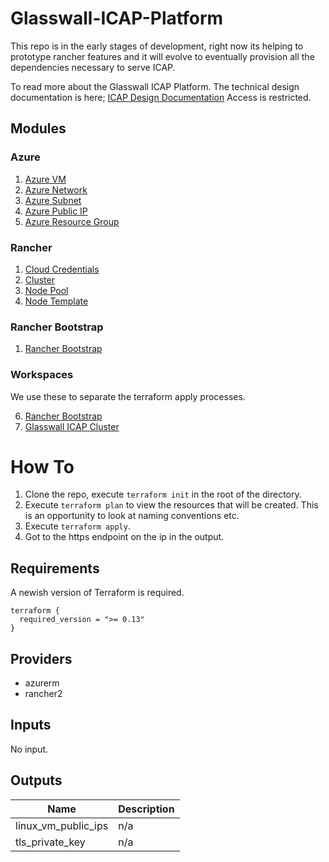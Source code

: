 # Glasswall-ICAP-Platform

This repo is in the early stages of development, right now its helping to prototype rancher features and it will evolve to eventually provision all the dependencies necessary to serve ICAP.  

To read more about the Glasswall ICAP Platform. The technical design documentation is here;
[ICAP Design Documentation](https://glasswallsolutionsltd-my.sharepoint.com/:w:/g/personal/pgerard_glasswallsolutions_com/EQyNuHOGDFNDmxTS282TGDABEke9OmBAz7pb872LA3BgfA?e=BlmDkL)
Access is restricted.

## Modules

### Azure
1. [Azure VM](https://github.com/filetrust/Glasswall-ICAP-Platform/tree/main/modules/azure/vm)
2. [Azure Network](https://github.com/filetrust/Glasswall-ICAP-Platform/tree/main/modules/azure/network)
3. [Azure Subnet](https://github.com/filetrust/Glasswall-ICAP-Platform/tree/main/modules/azure/subnet)
4. [Azure Public IP](https://github.com/filetrust/Glasswall-ICAP-Platform/tree/main/modules/azure/public_ip)
5. [Azure Resource Group](https://github.com/filetrust/Glasswall-ICAP-Platform/tree/main/modules/azure/resource_group)

### Rancher
1. [Cloud Credentials](https://github.com/filetrust/Glasswall-ICAP-Platform/tree/main/modules/rancher/cloud_credentials)
2. [Cluster](https://github.com/filetrust/Glasswall-ICAP-Platform/tree/main/modules/rancher/cluster)
3. [Node Pool](https://github.com/filetrust/Glasswall-ICAP-Platform/tree/main/modules/rancher/node_pool)
4. [Node Template](https://github.com/filetrust/Glasswall-ICAP-Platform/tree/main/modules/rancher/node_template)

### Rancher Bootstrap
1. [Rancher Bootstrap](https://github.com/filetrust/Glasswall-ICAP-Platform/tree/main/modules/rancher-bootstrap)

### Workspaces
We use these to separate the terraform apply processes. 

6. [Rancher Bootstrap](https://github.com/filetrust/Glasswall-ICAP-Platform/tree/main/workspace/rancher-bootstrap)
6. [Glasswall ICAP Cluster](https://github.com/filetrust/Glasswall-ICAP-Platform/tree/main/workspace/glasswall/icap)

# How To

1. Clone the repo, execute `terraform init` in the root of the directory. 
2. Execute `terraform plan` to view the resources that will be created. This is an opportunity to look at naming conventions etc. 
3. Execute `terraform apply`. 
4. Got to the https endpoint on the ip in the output. 

## Requirements

A newish version of Terraform is required. 

```
terraform {
  required_version = ">= 0.13"
}
```

## Providers
- azurerm
- rancher2

## Inputs

No input.

## Outputs

| Name | Description |
|------|-------------|
| linux\_vm\_public\_ips | n/a |
| tls\_private\_key | n/a |